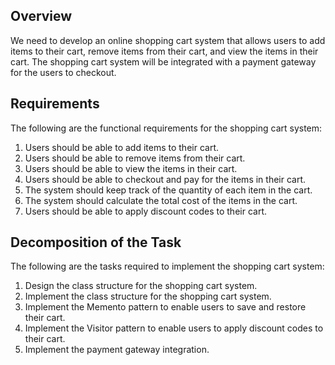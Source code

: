 ## Overview
We need to develop an online shopping cart system that allows users to add items to their cart, remove items from their cart, and view the items in their cart. The shopping cart system will be integrated with a payment gateway for the users to checkout.

## Requirements
The following are the functional requirements for the shopping cart system:

1. Users should be able to add items to their cart.
2. Users should be able to remove items from their cart.
3. Users should be able to view the items in their cart.
4. Users should be able to checkout and pay for the items in their cart.
5. The system should keep track of the quantity of each item in the cart.
6. The system should calculate the total cost of the items in the cart.
7. Users should be able to apply discount codes to their cart.

## Decomposition of the Task
The following are the tasks required to implement the shopping cart system:

1. Design the class structure for the shopping cart system.
2. Implement the class structure for the shopping cart system.
3. Implement the Memento pattern to enable users to save and restore their cart.
4. Implement the Visitor pattern to enable users to apply discount codes to their cart.
5. Implement the payment gateway integration.